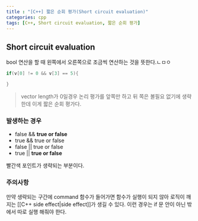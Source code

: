 ```yaml
---
title : "[C++] 짧은 순회 평가(Short circuit evaluation)"
categories: cpp
tags: [C++, Short circuit evaluation, 짧은 순회 평가]
---
```


## Short circuit evaluation
bool 연산을 할 때 왼쪽에서 오른쪽으로 조금씩 연산하는 것을 뜻한다.ㄴㅁㅇ

```C++
if(v[0] != 0 && v[3] == 5){

}
```
> vector length가 0일경우 논리 평가를 앞쪽만 하고 뒤 쪽은 볼필요 없기에 생략한데 이게 짧은 순회 평가다.

### 발생하는 경우
- false && **true or false**
- true && true or false
- false || true or false
- true || **true or false**

빨간색 포인트가 생략되는 부분이다.

### 주의사항
만약 생략되는 구간에 command 함수가 들어가면 함수가 실행이 되지 않아 로직이 깨지는 [[C++ side effect|side effect]]가 생길 수 있다. 이런 경우는 if 문 안이 아닌 밖에서 따로 실행 해줘야 한다.


<div class="Reference">
<div class="callout-header"> </div>
<p>
<a href=""></a>
</p>
</div>